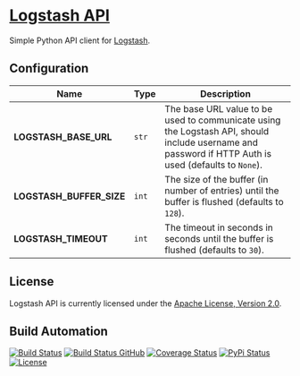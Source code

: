 # [Logstash API](http://logstash-api.hive.pt)

Simple Python API client for [Logstash](https://www.elastic.co/products/logstash).

## Configuration

| Name                     | Type  | Description                                                                                                                                          |
| ------------------------ | ----- | ---------------------------------------------------------------------------------------------------------------------------------------------------- |
| **LOGSTASH_BASE_URL**    | `str` | The base URL value to be used to communicate using the Logstash API, should include username and password if HTTP Auth is used (defaults to `None`). |
| **LOGSTASH_BUFFER_SIZE** | `int` | The size of the buffer (in number of entries) until the buffer is flushed (defaults to `128`).                                                       |
| **LOGSTASH_TIMEOUT**     | `int` | The timeout in seconds in seconds until the buffer is flushed (defaults to `30`).                                                                    |

## License

Logstash API is currently licensed under the [Apache License, Version 2.0](http://www.apache.org/licenses/).

## Build Automation

[![Build Status](https://app.travis-ci.com/hivesolutions/logstash-api.svg?branch=master)](https://travis-ci.com/github/hivesolutions/logstash-api)
[![Build Status GitHub](https://github.com/hivesolutions/logstash-api/workflows/Main%20Workflow/badge.svg)](https://github.com/hivesolutions/logstash-api/actions)
[![Coverage Status](https://coveralls.io/repos/hivesolutions/logstash-api/badge.svg?branch=master)](https://coveralls.io/r/hivesolutions/logstash-api?branch=master)
[![PyPi Status](https://img.shields.io/pypi/v/logstash-api.svg)](https://pypi.python.org/pypi/logstash-api)
[![License](https://img.shields.io/badge/license-Apache%202.0-blue.svg)](https://www.apache.org/licenses/)
